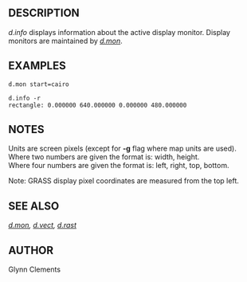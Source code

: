 ## DESCRIPTION

*d.info* displays information about the active display monitor. Display
monitors are maintained by *[d.mon](d.mon.md)*.

## EXAMPLES

```shell
d.mon start=cairo

d.info -r
rectangle: 0.000000 640.000000 0.000000 480.000000
```

## NOTES

Units are screen pixels (except for **-g** flag where map units are
used).  
Where two numbers are given the format is: width, height.  
Where four numbers are given the format is: left, right, top, bottom.

Note: GRASS display pixel coordinates are measured from the top left.

## SEE ALSO

*[d.mon](d.mon.md), [d.vect](d.vect.md), [d.rast](d.rast.md)*

## AUTHOR

Glynn Clements
